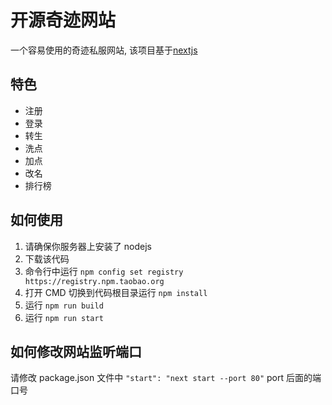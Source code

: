 # 开源奇迹网站

一个容易使用的奇迹私服网站, 该项目基于[nextjs](https://github.com/vercel/next.js)

## 特色

- 注册
- 登录
- 转生
- 洗点
- 加点
- 改名
- 排行榜

## 如何使用

1. 请确保你服务器上安装了 nodejs
2. 下载该代码
3. 命令行中运行 `npm config set registry https://registry.npm.taobao.org`
4. 打开 CMD 切换到代码根目录运行 `npm install`
5. 运行 `npm run build`
6. 运行 `npm run start`

## 如何修改网站监听端口

请修改 package.json 文件中 `"start": "next start --port 80"` port 后面的端口号
